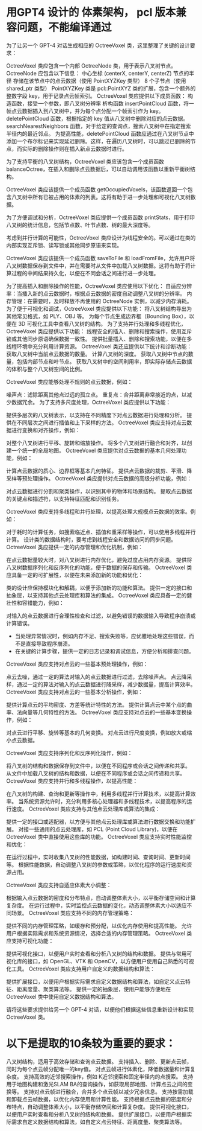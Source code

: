 # 用GPT4 设计的 体素架构， pcl 版本兼容问题，不能编译通过


为了让另一个 GPT-4 对话生成相应的 OctreeVoxel 类，这里整理了关键的设计要求：

OctreeVoxel 类应包含一个内部 OctreeNode 类，用于表示八叉树节点。
OctreeNode 应包含以下信息：
中心坐标 (centerX, centerY, centerZ)
节点的半径
存储在该节点中的点云数据（使用 PointXYZKey 类型）
8 个子节点（使用 shared_ptr<OctreeNode> 类型）
PointXYZKey 类是 pcl::PointXYZ 类的扩展，包含一个额外的整数字段 key，用于记录点云帧索引。
OctreeVoxel 类应提供以下成员函数：
构造函数，接受一个参数，即八叉树分辨率
析构函数
insertPointCloud 函数，将一帧点云数据插入到八叉树中，并为每个点分配一个帧索引作为 key。
deletePointCloud 函数，根据指定的 key 值从八叉树中删除对应的点云数据。
searchNearestNeighbors 函数，对于给定的查询点，搜索八叉树中在指定搜索半径内的最近邻点。
为提高性能，deletePointCloud 函数应通过在八叉树节点中添加一个布尔标记来实现延迟删除。这样，在遍历八叉树时，可以跳过已删除的节点，而实际的删除操作则在插入新点云数据时进行。

为了支持平衡的八叉树结构，OctreeVoxel 类应该包含一个成员函数 balanceOctree，在插入和删除点云数据后，可以自动调用该函数以重新平衡树结构。

OctreeVoxel 类应该提供一个成员函数 getOccupiedVoxels，该函数返回一个包含八叉树中所有已被占用的体素的列表。这将有助于进一步处理和可视化八叉树数据。

为了方便调试和分析，OctreeVoxel 类应提供一个成员函数 printStats，用于打印八叉树的统计信息，包括节点数、叶节点数、树的最大深度等。

考虑到并行计算的可能性，OctreeVoxel 类应设计为线程安全的。可以通过在类的内部实现互斥锁、读写锁或其他同步原语来实现。

OctreeVoxel 类应该提供一个成员函数 saveToFile 和 loadFromFile，允许用户将八叉树数据保存到文件中，并在需要时从文件中加载八叉树数据。这将有助于将计算过程的中间结果持久化，以便在不同会话之间进行进一步处理。


为了提高插入和删除操作的性能，OctreeVoxel 类应使用以下优化：
自适应分辨率：当插入新的点云数据时，根据点云数据的密度自动调整八叉树的分辨率。
内存管理：在需要时，及时释放不再使用的 OctreeNode 实例，以减少内存消耗。
为了便于可视化和调试，OctreeVoxel 类应提供以下功能：
将八叉树结构导出为其他常见格式，如 PLY、OBJ 等。
为每个节点生成边界框（Bounding Box），以便在 3D 可视化工具中查看八叉树的结构。
为了支持并行处理和多线程优化，OctreeVoxel 类应提供以下功能：
线程安全的插入、删除和搜索操作，使用互斥锁或其他同步原语确保数据一致性。
提供批量插入、删除和搜索功能，以便在多线程环境中充分利用计算资源。
OctreeVoxel 类还应提供以下统计和诊断功能：
获取八叉树中当前点云数据的数量。
计算八叉树的深度。
获取八叉树中节点的数量，包括内部节点和叶节点。
获取八叉树中的空间利用率，即实际存储点云数据的体积与整个八叉树空间的比例。



OctreeVoxel 类应能够处理不规则的点云数据，例如：

噪声点：滤除距离其他点过远的孤立点。
重复点：合并距离非常接近的点，以减少数据冗余。
为了支持多尺度处理，OctreeVoxel 类应提供以下功能：

提供多层次的八叉树表示，以支持在不同精度下对点云数据进行处理和分析。
提供在不同层次之间进行插值和上下采样的方法。
OctreeVoxel 类应支持对点云数据进行变换和对齐操作，例如：

对整个八叉树进行平移、旋转和缩放操作。
将多个八叉树进行融合和对齐，以创建一个统一的全局地图。
OctreeVoxel 类应提供对点云数据的基本几何处理功能，例如：

计算点云数据的质心、边界框等基本几何特征。
提供点云数据的裁剪、平滑、降采样等预处理操作。
OctreeVoxel 类应提供对点云数据的高级分析功能，例如：

对点云数据进行分割和聚类操作，以识别其中的物体和场景结构。
提取点云数据的关键点和描述符，以支持特征匹配和识别任务。


OctreeVoxel 类应支持多线程和并行处理，以提高处理大规模点云数据的效率。例如：

对于耗时的计算任务，如搜索临近点、插值和重采样等操作，可以使用多线程并行计算。
设计类的数据结构时，要考虑到线程安全和数据访问的同步问题。
OctreeVoxel 类应提供一定的内存管理和优化机制，例如：

在点云数据量较大时，对八叉树进行内存优化，避免过度占用内存资源。
提供将八叉树数据序列化和反序列化的功能，便于数据的保存和传输。
OctreeVoxel 类应具备一定的可扩展性，以便在未来添加新的功能和优化：

类的设计应保持模块化和解耦，以便于添加新的功能和算法。
提供一定的接口和抽象层，以支持其他点云处理库和算法的集成。
OctreeVoxel 类应具备一定的健壮性和容错能力，例如：

对输入的点云数据进行合理性检查和过滤，以避免错误的数据输入导致程序崩溃或计算错误。
- 当处理异常情况时，例如内存不足、搜索失败等，应优雅地处理这些错误，而不是直接导致程序崩溃。
- 在关键的计算步骤，提供一定的日志记录和调试信息，方便分析和排查问题。

OctreeVoxel 类应支持对点云的一些基本预处理操作，例如：

点云去噪，通过一定的算法对输入的点云数据进行过滤，去除噪声点。
点云降采样，通过一定的算法对输入的点云数据进行降采样，减少数据量，提高计算效率。
OctreeVoxel 类应支持对点云的一些基本分析操作，例如：

提供计算点云的平均密度、方差等统计特性的方法。
提供计算点云中某个点的曲率、法向量等几何特性的方法。
OctreeVoxel 类应支持对点云的一些基本变换操作，例如：

对点云进行平移、旋转等基本的几何变换。
对点云进行尺度变换，例如放大或缩小点云数据。

OctreeVoxel 类应支持序列化和反序列化操作，例如：

将八叉树的结构和数据保存到文件中，以便在不同程序或会话之间传递和共享。
从文件中加载八叉树的结构和数据，以便在不同程序或会话之间传递和共享。
OctreeVoxel 类应支持并行和多线程操作，以提高性能：

在八叉树的构建、查询和更新等操作中，利用多线程并行计算技术，以提高计算效率。
当系统资源允许时，充分利用多核心处理器和多线程技术，以提高程序的运行速度。
OctreeVoxel 类应支持与其他点云处理库或算法的集成：

提供一定的接口或适配器，以方便与其他点云处理库或算法进行数据交换和功能扩展。
对接一些通用的点云处理库，如 PCL (Point Cloud Library)，以便在 OctreeVoxel 类中直接使用这些库的功能。
OctreeVoxel 类应支持实时性能监控和优化：

在运行过程中，实时收集八叉树的性能数据，如构建时间、查询时间、更新时间等。
根据性能数据，自动调整八叉树的参数或策略，以优化程序的运行速度和资源占用。

OctreeVoxel 类应支持自适应体素大小调整：

根据输入点云数据的密度和分布特点，自动调整体素大小，以平衡存储空间和计算复杂度。
在运行过程中，实时监控点云数据的变化，动态调整体素大小以适应不同场景。
OctreeVoxel 类应支持不同的内存管理策略：

提供不同的内存管理策略，如缓存和预分配，以优化内存使用和提高性能。
允许用户根据实际需求和系统资源情况，选择合适的内存管理策略。
OctreeVoxel 类应支持可视化功能：

提供可视化接口，以便用户实时查看和分析八叉树的结构和数据。
提供与常用可视化库的接口，如 OpenGL、VTK 和 OpenCV，以方便用户使用自己熟悉的可视化工具。
OctreeVoxel 类应支持用户自定义的数据结构和算法：

提供扩展接口，以便用户根据实际需求自定义数据结构和算法，如自定义点云特征、距离度量、聚类算法等。
提供一定的抽象层，使用户能够方便地在 OctreeVoxel 类中使用自定义数据结构和算法。


请将这些要求提供给另一个 GPT-4 对话，以便他们根据这些信息重新设计和实现 OctreeVoxel 类。

# 以下是提取的10条较为重要的要求：

八叉树结构，适用于高效存储和查询点云数据。
支持插入、删除、更新点云帧，同时为每个点云帧分配唯一的key值。
对点云帧进行体素化，降低数据量和计算复杂度。
支持高效的近邻搜索操作，例如 K近邻搜索和固定半径内的点搜索。
支持用于地图构建和激光SLAM BA的查询操作，如获取局部地图、计算点云之间的变换等。
支持对点云帧进行融合，合并多个点云帧以减少冗余信息。
支持按需加载和卸载点云帧数据，以优化内存使用和计算性能。
支持根据点云数据的密度和分布特点，自动调整体素大小，以平衡存储空间和计算复杂度。
提供可视化接口，以便用户实时查看和分析八叉树的结构和数据。
提供扩展接口，以便用户根据实际需求自定义数据结构和算法，如自定义点云特征、距离度量、聚类算法等。
